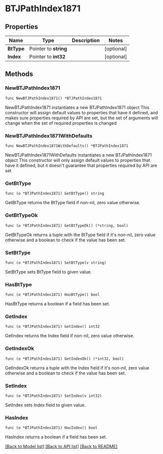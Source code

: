 # BTJPathIndex1871

## Properties

Name | Type | Description | Notes
------------ | ------------- | ------------- | -------------
**BtType** | Pointer to **string** |  | [optional] 
**Index** | Pointer to **int32** |  | [optional] 

## Methods

### NewBTJPathIndex1871

`func NewBTJPathIndex1871() *BTJPathIndex1871`

NewBTJPathIndex1871 instantiates a new BTJPathIndex1871 object
This constructor will assign default values to properties that have it defined,
and makes sure properties required by API are set, but the set of arguments
will change when the set of required properties is changed

### NewBTJPathIndex1871WithDefaults

`func NewBTJPathIndex1871WithDefaults() *BTJPathIndex1871`

NewBTJPathIndex1871WithDefaults instantiates a new BTJPathIndex1871 object
This constructor will only assign default values to properties that have it defined,
but it doesn't guarantee that properties required by API are set

### GetBtType

`func (o *BTJPathIndex1871) GetBtType() string`

GetBtType returns the BtType field if non-nil, zero value otherwise.

### GetBtTypeOk

`func (o *BTJPathIndex1871) GetBtTypeOk() (*string, bool)`

GetBtTypeOk returns a tuple with the BtType field if it's non-nil, zero value otherwise
and a boolean to check if the value has been set.

### SetBtType

`func (o *BTJPathIndex1871) SetBtType(v string)`

SetBtType sets BtType field to given value.

### HasBtType

`func (o *BTJPathIndex1871) HasBtType() bool`

HasBtType returns a boolean if a field has been set.

### GetIndex

`func (o *BTJPathIndex1871) GetIndex() int32`

GetIndex returns the Index field if non-nil, zero value otherwise.

### GetIndexOk

`func (o *BTJPathIndex1871) GetIndexOk() (*int32, bool)`

GetIndexOk returns a tuple with the Index field if it's non-nil, zero value otherwise
and a boolean to check if the value has been set.

### SetIndex

`func (o *BTJPathIndex1871) SetIndex(v int32)`

SetIndex sets Index field to given value.

### HasIndex

`func (o *BTJPathIndex1871) HasIndex() bool`

HasIndex returns a boolean if a field has been set.


[[Back to Model list]](../README.md#documentation-for-models) [[Back to API list]](../README.md#documentation-for-api-endpoints) [[Back to README]](../README.md)


